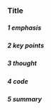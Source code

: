### Title 

##### 1 emphasis



##### 2 key points

 

##### 3 thought



##### 4 code



##### 5 summary

